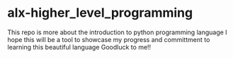 # alx-higher_level_programming
This repo is more about the introduction to python programming language
I hope this will be a tool to showcase my progress and committment to learning this beautiful language
Goodluck to me!!
